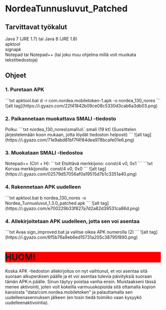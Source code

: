 # NordeaTunnusluvut_Patched
<h2>Tarvittavat työkalut</h2>
Java 7 (JRE 1.7) tai Java 8 (JRE 1.8)<br>
apktool<br>
signapk<br>
Notepad tai Notepad++ (tai joku muu ohjelma millä voit muokata tekstitiedostoja)<br>
<h2>Ohjeet</h2>
<h3>1. Puretaan APK</h3>
```txt
apktool.bat d -r com.nordea.mobiletoken-1.apk -o nordea_130_nores
```
![alt tag](https://i.gyazo.com/22f41842b09ce08c5330d3cab6a3db03.png)

<h3>2. Paikannetaan muokattava SMALI -tiedosto</h3>
Polku:
```txt
nordea_130_nores\smali\o\ˊ.smali (19 kt)
(Suosittelen järjestelemään koon mukaan, jotta löydät tiedoston helposti)
```
![alt tag](https://i.gyazo.com/71e9abd81bf7f4f84dea978bcafe01e6.png)

<h3>3. Muokataan SMALI -tiedostoa</h3>
Notepad++ (Ctrl + H):
```txt
Etsittävä merkkijono: const/4 v0, 0x1
```
```txt
Korvaa merkkijonolla: const/4 v0, 0x0
```
![alt tag](https://i.gyazo.com/02579d57056af0a19515d7b1c3351a40.png)

<h3>4. Rakennetaan APK uudelleen</h3>
```txt
apktool.bat b nordea_130_nores -o Nordea_Tunnusluvut_1.3.0_patched.apk
```
![alt tag](https://i.gyazo.com/e700229b33f827a7d2a82d39531ca86d.png)

<h3>4. Allekirjoitetaan APK uudelleen, jotta sen voi asentaa</h3>
```txt
Avaa sign_improved.bat ja valitse oikea APK numerolla (2)
```
![alt tag](https://i.gyazo.com/6f5b76a9eb6ed15731a205c38795f890.png)

<h1 style="background-color:red">
HUOM!
</h1>
Koska APK -tiedoston allekirjoitus on nyt vaihtunut, et voi asentaa sitä suoraan alkuperäisen päälle ja et voi asentaa tulevia päivityksiä suoraan tämän APK:n päälle. Sinun täytyy poistaa vanha ensin. Muistaakseni tässä menee aktivointi, joten voit kokeilla varmuuskopioida sitä ottamalla kopion kansiosta "data/com.nordea.mobiletoken" ja palauttamalla sen uudelleenasennuksen jälkeen (en tosin tiedä toimiiko vaan kysyykö uudelleenaktivointia).

